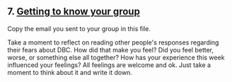 ## 7. [Getting to know your group](7_get_to_know_your_group/readme.md)

Copy the email you sent to your group in this file.

<!-- Hey everyone,

I'm Edgar, from Detroit but I live in Chicago. I've been here for 5 years now and I love it.  If you'd like some insider info on good places to look for to lease don't hesitate to let me know. I live in Albany Park, which is really close to the Brown Line, but there some other places in Chicago that have easy access to public trans if you don't have a car. Biking is also a safe bet, especially in the summer. Anyhow here's more info on me:

Favorite Websites:
www.grantland.com
http://fivethirtyeight.com
http://io9.com
http://www.wired.com

Gregoric Thinking Style: Everything except, Abstract Random
Learning Style: Multimodel

Also, I'm not sure we're supposed to, but here's my github profile:
https://github.com/egarza54

I'm looking forward to meeting you all. 

CHEERS!  -->



Take a moment to reflect on reading other people's responses regarding their fears about DBC. How did that make you feel? Did you feel better, worse, or something else all together? How has your experience this week influenced your feelings? All feelings are welcome and ok. Just take a moment to think about it and write it down. 

<!-- Insert your response here -->

